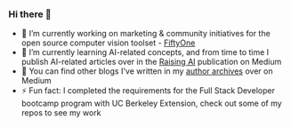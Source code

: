 ### Hi there 👋

- 🔭 I’m currently working on marketing & community initiatives for the open source computer vision toolset - [FiftyOne](https://github.com/voxel51/fiftyone)
- 🌱 I’m currently learning AI-related concepts, and from time to time I publish AI-related articles over in the [Raising AI](https://medium.com/raising-ai) publication on Medium
- 📖 You can find other blogs I've written in my [author archives](https://michelle-96669.medium.com/) over on Medium
- ⚡ Fun fact: I completed the requirements for the Full Stack Developer bootcamp program with UC Berkeley Extension, check out some of my repos to see my work
